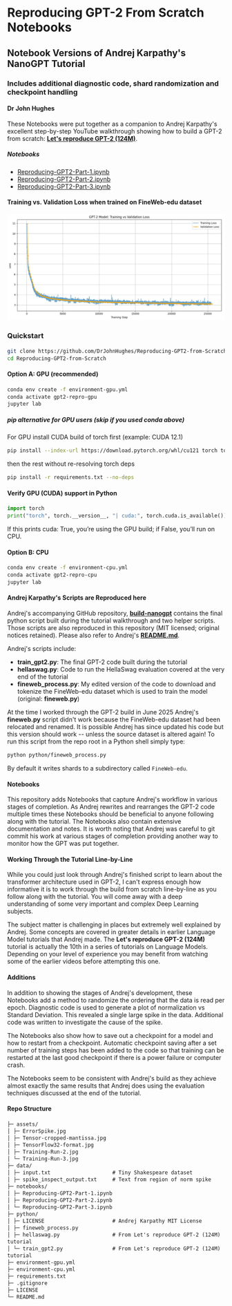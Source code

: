 # Reproducing GPT-2 From Scratch Notebooks
## Notebook Versions of Andrej Karpathy's NanoGPT Tutorial
### Includes additional diagnostic code, shard randomization and checkpoint handling
#### Dr John Hughes


These Notebooks were put together as a companion to Andrej Karpathy's excellent step-by-step YouTube walkthrough showing how to build a GPT-2 from scratch: [**Let's reproduce GPT-2 (124M)**](https://www.youtube.com/watch?v=l8pRSuU81PU).

##### Notebooks
- [Reproducing-GPT2-Part-1.ipynb](notebooks/Reproducing-GPT2-Part-1.ipynb)
- [Reproducing-GPT2-Part-2.ipynb](notebooks/Reproducing-GPT2-Part-2.ipynb)
- [Reproducing-GPT2-Part-3.ipynb](notebooks/Reproducing-GPT2-Part-3.ipynb)

#### Training vs. Validation Loss when trained on FineWeb-edu dataset
![Training Loss](assets/Training-Run-3.jpg)

### Quickstart
```bash
git clone https://github.com/DrJohnHughes/Reproducing-GPT2-from-Scratch.git
cd Reproducing-GPT2-from-Scratch
```
#### Option A: GPU (recommended)
```bash
conda env create -f environment-gpu.yml
conda activate gpt2-repro-gpu
jupyter lab
```
##### pip alternative for GPU users (skip if you used conda above)
For GPU install CUDA build of torch first (example: CUDA 12.1)
```bash
pip install --index-url https://download.pytorch.org/whl/cu121 torch torchvision torchaudio
```
then the rest without re-resolving torch deps
```bash
pip install -r requirements.txt --no-deps
```
#### Verify GPU (CUDA) support in Python
```python
import torch
print("torch", torch.__version__, "| cuda:", torch.cuda.is_available())
```
If this prints cuda: True, you’re using the GPU build; if False, you’ll run on CPU.

#### Option B: CPU
```bash
conda env create -f environment-cpu.yml
conda activate gpt2-repro-cpu
jupyter lab
```

#### Andrej Karpathy's Scripts are Reproduced here

Andrej's accompanying GitHub repository, [**build-nanogpt**](https://github.com/karpathy/build-nanogpt) contains the final python script built during the tutorial walkthrough and two helper scripts. Those scripts are also reproduced in this repository (MIT licensed; original notices retained). Please also refer to Andrej's [**README.md**](https://github.com/karpathy/build-nanogpt/blob/master/README.md).

Andrej's scripts include:
- **train_gpt2.py**: The final GPT-2 code built during the tutorial
- **hellaswag.py**: Code to run the HellaSwag evaluation covered at the very end of the tutorial
- **fineweb_process.py**: My edited version of the code to download and tokenize the FineWeb-edu dataset which is used to train the model (original: **fineweb.py**)

At the time I worked through the GPT-2 build in June 2025 Andrej's **fineweb.py** script didn't work because the FineWeb-edu dataset had been relocated and renamed. It is possible Andrej has since updated his code but this version should work -- unless the source dataset is altered again! To run this script from the repo root in a Python shell simply type:
```bash
python python/fineweb_process.py
```
By default it writes shards to a subdirectory called `FineWeb-edu`.

#### Notebooks

This repository adds Notebooks that capture Andrej's workflow in various stages of completion. As Andrej rewrites and rearranges the GPT-2 code multiple times these Notebooks should be beneficial to anyone following along with the tutorial. The Notebooks also contain extensive documentation and notes. It is worth noting that Andrej was careful to git commit his work at various stages of completion providing another way to monitor how the GPT was put together.

#### Working Through the Tutorial Line-by-Line

While you could just look through Andrej's finished script to learn about the transformer architecture used in GPT-2, I can't express enough how informative it is to work through the build from scratch line-by-line as you follow along with the tutorial. You will come away with a deep understanding of some very important and complex Deep Learning subjects.

The subject matter is challenging in places but extremely well explained by Andrej. Some concepts are covered in greater details in earlier Language Model tutorials that Andrej made. The **Let's reproduce GPT-2 (124M)** tutorial is actually the 10th in a series of tutorials on Language Models. Depending on your level of experience you may benefit from watching some of the earlier videos before attempting this one.

#### Additions

In addition to showing the stages of Andrej's development, these Notebooks add a method to randomize the ordering that the data is read per epoch. Diagnostic code is used to generate a plot of normalization vs Standard Deviation. This revealed a single large spike in the data. Additional code was written to investigate the cause of the spike.

The Notebooks also show how to save out a checkpoint for a model and how to restart from a checkpoint. Automatic checkpoint saving after a set number of training steps has been added to the code so that training can be restarted at the last good checkpoint if there is a power failure or computer crash.

The Notebooks seem to be consistent with Andrej's build as they achieve almost exactly the same results that Andrej does using the evaluation techniques discussed at the end of the tutorial.

#### Repo Structure
```
├─ assets/
│ ├─ ErrorSpike.jpg
│ ├─ Tensor-cropped-mantissa.jpg
│ ├─ TensorFlow32-format.jpg
│ ├─ Training-Run-2.jpg
│ └─ Training-Run-3.jpg
├─ data/
│ ├─ input.txt                    # Tiny Shakespeare dataset
│ ├─ spike_inspect_output.txt     # Text from region of norm spike
├─ notebooks/
│ ├─ Reproducing-GPT2-Part-1.ipynb
│ ├─ Reproducing-GPT2-Part-2.ipynb
│ └─ Reproducing-GPT2-Part-3.ipynb
├─ python/
│ ├─ LICENSE                      # Andrej Karpathy MIT License
│ ├─ fineweb_process.py
│ ├─ hellaswag.py                 # From Let's reproduce GPT-2 (124M) tutorial
│ └─ train_gpt2.py                # From Let's reproduce GPT-2 (124M) tutorial
├─ environment-gpu.yml
├─ environment-cpu.yml
├─ requirements.txt
├─ .gitignore
├─ LICENSE
└─ README.md
```
